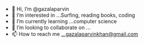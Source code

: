 - 👋 Hi, I’m @gazalaparvin
- 👀 I’m interested in ...Surfing, reading books, coding
- 🌱 I’m currently learning ...computer science
- 💞️ I’m looking to collaborate on ...
- 📫 How to reach me ...gazalaparvinkhan@gmail.com

<!---
gazalaparvin/gazalaparvin is a ✨ special ✨ repository because its `README.md` (this file) appears on your GitHub profile.
You can click the Preview link to take a look at your changes.
--->
